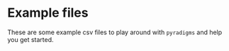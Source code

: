 # Example files

These are some example csv files to play around with `pyradigms` and help you get started.
